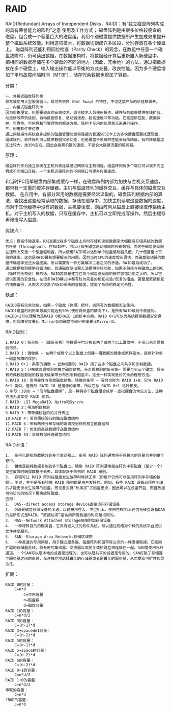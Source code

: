 # RAID


RAID(Redundant Arrays of Independent Disks，RAID)：有“独立磁盘阵列构成的具有荣誉能力的阵列”之意
使用及工作方式；
磁盘阵列是由很多价格较便宜的磁盘，组合成一个容量巨大的磁盘组，利用个别磁盘提供数据所产生加成效果提升整个磁盘系统效能。利用这项技术，将数据切割成许多区段，分别存放在各个硬盘上。
磁盘阵列还能利用同位检查（Parity Check）的观念，在数组中任意一个磁盘故障时，仍可读出数据，在数据重构时，将数据经计算后重新置入新硬盘中。
把相同的数据存储在多个硬盘的不同的地方（因此，冗余地）的方法。通过把数据放在多个硬盘上，输入输出操作能以平衡的方式交叠，改良性能。因为多个硬盘增加了平均故障间隔时间（MTBF），储存冗余数据也增加了容错。

分类：


	一、外接式磁盘阵列柜
	最常被使用大型服务器上，具可热交换（Hot Swap）的特性，不过这类产品的价格都很贵。
	二、内接式磁盘阵列卡
	因为价格便宜，但需要较高的安装技术，适合技术人员使用操作。硬件阵列能够提供在线扩容、动态修改阵列级别、自动数据恢复、驱动器漫游、超高速缓冲等功能。它能提供性能、数据保护、可靠性、可用性和可管理性的解决方案。阵列卡专用的处理单元来进行操作。
	三、利用软件来仿真
	通过网络操作系统自身提供的磁盘管理功能将连接的普通SCSI卡上的多块硬盘配置成逻辑盘，组成阵列。软件阵列可以提供数据冗余功能，但是磁盘子系统的性能会有所降低，有的降低幅度还比较大，达30%左右。因此会拖累机器的速度，不适合大数据流量的服务器。

原理：

	磁盘阵列作为独立系统在主机外直连或通过网络与主机相连。磁盘阵列有多个端口可以被不同主机或不同端口连接。一个主机连接阵列的不同端口可提升传输速度。
和当时PC用单磁盘内部集成缓存一样，在磁盘阵列内部为加快与主机交互速度，都带有一定量的缓冲存储器。主机与磁盘阵列的缓存交互，缓存与具体的磁盘交互数据。
在应用中，有部分常用的数据是需要经常读取的，磁盘阵列根据内部的算法，查找出这些经常读取的数据，存储在缓存中，加快主机读取这些数据的速度，而对于其他缓存中没有的数据，主机要读取，则由阵列从磁盘上直接读取传输给主机。对于主机写入的数据，只写在缓存中，主机可以立即完成写操作。然后由缓存再慢慢写入磁盘。

优缺点：

	优点：提高传输速率。RAID通过在多个磁盘上同时存储和读取数据来大幅提高存储系统的数据吞吐量（Throughput）。在RAID中，可以让很多磁盘驱动器同时传输数据，而这些磁盘驱动器在逻辑上又是一个磁盘驱动器，所以使用RAID可以达到单个磁盘驱动器几倍、几十倍甚至上百倍的速率。这也是RAID最初想要解决的问题。因为当时CPU的速度增长很快，而磁盘驱动器的数据传输速率无法大幅提高，所以需要有一种方案解决二者之间的矛盾。RAID最后成功了。
	通过数据校验提供容错功能。普通磁盘驱动器无法提供容错功能，如果不包括写在磁盘上的CRC（循环冗余校验）码的话。RAID容错是建立在每个磁盘驱动器的硬件容错功能之上的，所以它提供更高的安全性。在很多RAID模式中都有较为完备的相互校验/恢复的措施，甚至是直接相互的镜像备份，从而大大提高了RAID系统的容错度，提高了系统的稳定冗余性。

缺点：   

	RAID0没有冗余功能，如果一个磁盘（物理）损坏，则所有的数据都无法使用。
	RAID1磁盘的利用率最高只能达到50%(使用两块盘的情况下)，是所有RAID级别中最低的。
	RAID0+1可以理解为是RAID 0和RAID 1的折中方案。RAID 0+1可以为系统提供数据安全保障，但保障程度要比 Mirror低而磁盘空间利用率要比Mirror高。

RAID级别：

	1.RAID 0：条带集 -（或条带卷）将数据平均分布到两个或两个以上磁盘中，不带冗余奇偶校验信息。
	2.RAID 1：镜像集 – 在两个或两个以上磁盘上创建一组数据的镜像或原样副本，提供针对单一磁盘故障的保护。
	3.RAID 0+1：条带的镜像 – 此种级别的 RAID 用于在多个磁盘之间共享和复制数据。
	4.RAID 5：分布式奇偶校验的独立磁盘结构。带奇偶校验的条带集– 需要至少三个磁盘，将带有奇偶校验数据的数据块级条带分布到所有磁盘中，这是一种实现低价冗余的理想方法。
	5.RAID 10：高可靠性与高效磁盘结构。镜像的条带 – 有时也称为 RAID 1+0，它与 RAID 0+1 类似，但既然 RAID 10 是镜像的条带，所以它与 RAID 0+1 恰好相反。
	6.串联：JBOD – “简单磁盘捆绑”，是一种将多个磁盘组合成单一虚拟硬盘的常见方法，这种方法无法享受 RAID 优势。
	7.RAID: LSI MegaRAID、Nytro和Syncro
	8.RAID 2：带海明码校验
	9.RAID 3：带奇偶校验码的并行传送
	10.RAID 4：带奇偶校验码的独立磁盘结构
	11.RAID 6：带有两种分布存储的奇偶校验码的独立磁盘结构
	12.RAID 7：优化的高速数据传送磁盘结构
	13.RAID 53：高效数据传送磁盘结构

RAID术语：

	1.	条带化是指将数据分到多个驱动器上。条带 RAID 阵列通常用于将最大的容量合并到单个卷中。
	2.	镜像是指将数据复制到多个磁盘上。镜像 RAID 阵列通常能在阵列中有磁盘（至少一个）发生故障时确保数据不丢失，具体取决于阵列的 RAID 级别。
	3.	容错可让 RAID 阵列在磁盘发生故障时继续工作（即用户仍然可以使用阵列中存储的数据）。不过，并不是所有镜像 RAID 阵列都是用户友好的。例如，有些 RAID 设备必须在关闭后才能更换发生故障的磁盘，而设备支持“热插拔”式磁盘更换，因此可以在设备开启、而且数据可供访问的情况下更换故障磁盘。
	应用：
	1.	DAS--direct access storage device直接访问存储设备
	2.	DAS是磁盘存储设备的术语，以前被用在大、中型机上。使用在PC机上还包括硬盘设备DAS的最新形式是RAID。“直接访问”指访问所有数据的时间是相同的。
	3.	NAS--Network Attached Storage网络附加存储设备
	4.	一种特殊目的的服务器，它具有嵌入式的软件系统，可以通过网络对个种的系统平台提供文件共享服务。
	5.	SAN--Storage Area Networks存储区域网
	6.	一种高速的专用网络，用于建立服务器、磁盘阵列和磁带库之间的一种直接联接。它如同扩展的存储器总线，将专用的集线器、交换器以及网关或桥路互相连接在一起。SAN常使用光纤通道。一个SAN可以是本地的或者是远程的，也可以是共享的或者是专用的。SAN打破了存储器与服务器之间的束缚，允许独立地选择最佳的存储器或者是最佳的服务器，从而提高可扩性和灵活性。

扩展：

	RAID 0的容量：
		C=n*d
			C=可用容量
			n=磁盘数
			d=磁盘容量
	RAID 1的容量：
		C=n*d/2
	RAID 3的容量：
		C=(n-1)*d
	RAID 3+spacede1容量：
		C=(n-2)*d
	RAID 5的容量：
		C=(n-1)*d
	RAID 5+space的容量：
		C=(n-2)*d
	RAID 6的容量：
		C=(n-2)*d
	RAID 0+1的容量：
		C=n*d/2
	RAID 1+0的容量：
		C=n*d/2
	串联的容量：
		C=n*d
	JBOD的容量：
		C=n*d

